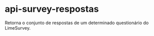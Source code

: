 # api-survey-respostas
Retorna o conjunto de respostas de um determinado questionário do LimeSurvey.
